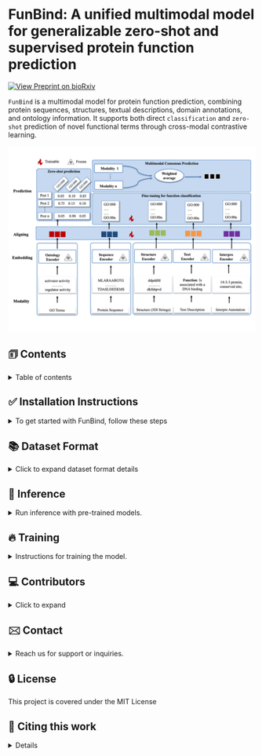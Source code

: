 # FunBind: A unified multimodal model for generalizable zero-shot and supervised protein function prediction
[![View Preprint on bioRxiv](https://img.shields.io/badge/Preprint-bioRxiv-b31b1b)](https://www.biorxiv.org/content/10.1101/2025.05.09.653226v1#:~:text=Here,%20we%20present%20FunBind,%20a%20multimodal%20AI%20model,enhance%20prediction%20accuracy%20and%20infer%20previously%20unseen%20functions.)



`FunBind` is a multimodal model for protein function prediction, combining protein sequences, structures, textual descriptions, domain annotations, and ontology information.
It supports both direct `classification` and `zero-shot` prediction of novel functional terms through cross-modal contrastive learning.

![Method overview ](models/model.png)


## &#128458; Contents
<details>
<summary>Table of contents</summary>


- [Installation Instructions](#&#9881;-installation-instructions)
- [Dataset Format](#&#128218;-dataset-format)
    - [Sequence Data](#&#129516;-sequence-data)
    - [Structure Data](#&#129521;-structure-data)
    - [Text Data](#&#128221;-text-data)
    - [InterPro Data](#&#129513;-interpro-data)
    - [Ontology Data](#&#129504;-ontology-data)
- [Inference](#&#128640-inference)
    - [Zero-shot Inference](#zero-shot-inference)
    - [Classification](#supervised-classification)
- [Training](#&#128293;-training)
    - [Self-supervised Pretraining](#self-supervised-pretraining)
    - [Supervised Function Classification via Fine-Tuning](#supervised-function-classification-via-fine-tuning)
    - [Reproducing Experiments](#experiments-conducted)
- [Contributors](#&#128187;-contributors)
- [Contact](#&#128386;-contact)
- [License](#&#128274;-license)
- [Citing this work](#&#128214;-citing-this-work)

</details>


## ✅ Installation Instructions
<details>
<summary>To get started with FunBind, follow these steps</summary>

1. Clone the Repository
```
git clone https://github.com/jianlin-cheng/FunBind.git
cd FunBind
```

2. Download checkpoints (~ 16GB total):
<!-- 
   wget url-for-data
   downloaded-data
-->
```
https://calla.rnet.missouri.edu/rnaminer/funbinddata/DATA/saved_models/
```

3. Set Up the Conda Environment:
```bash
conda env create -f FunBind.yml
conda activate FunBind
```
</details>


## &#128218; Dataset Format

<details>
<summary>Click to expand dataset format details</summary>

---

### &#129516; Sequence Data  
Sequences should be provided in **FASTA** format.  
**Example:** [`examples/sequence.fasta`](examples/sequence.fasta)

---

### &#129521; Structure Data  
Structure data can be obtained from **AlphaFold** and converted into **3Di sequences** using  
[**ProstT5 – How to derive 3Di sequences from structures**](https://github.com/mheinzinger/ProstT5?tab=readme-ov-file#-how-to-derive-3di-sequences-from-structures).  
The resulting **3Di FASTA** file can then be used as input to **FunBind**.  
**Example:** [`examples/structure.fasta`](examples/structure.fasta)

---

### &#128221; Text Data  
Text descriptions should follow the **[UniProt Flat Text format](http://web.expasy.org/docs/userman.html)**.  
You can download data using the [**UniProt ID Mapping Tool**](https://www.uniprot.org/id-mapping).  
**Example:** [`examples/text.txt`](examples/text.txt)

---

### &#129513; InterPro Data  
InterPro domain annotations can be generated using **[InterProScan](https://www.ebi.ac.uk/interpro/download/)**.  
**Example:** [`examples/text.txt`](examples/text.txt)

---

### &#129504; Ontology Data  
Ontology annotations (e.g., Gene Ontology terms) should be provided in a simple text format, where each line contains a **GO ID**.
**Example:** [`examples/text.txt`](examples/ontology.txt)

---

</details>


## &#128640; Inference
<details>
<summary>Run inference with pre-trained models.</summary>


### Zero-shot Inference

```bash
    python zeroshot_inference.py [-h] \
        --input-path INPUT_PATH \
        --modality {Sequence,Structure,Text,Interpro} \
        --ontology-path ONTOLOGY_PATH \
        --go-graph GO_GRAPH \
        --model-checkpoint MODEL_CHECKPOINT \
        [--batch BATCH] \
        [--topk TOPK] \
        [--device DEVICE]
```

####  Example:

To run zero-shot inference using Text modality on the sample data in the examples/ directory:

```bash
python zeroshot_inference.py \
    --model-checkpoint /path/to/funbind_checkpoint.pth \
    --input-path examples/text.txt \
    --modality Text \
    --ontology-path examples/ontology.txt \
    --go-graph examples/go-basic.obo
```

This will give you the output
```python
Predictions for protein: Q64565
Top 1 term: ('GO:0170035',), Score: 85.83%
Top 2 term: ('GO:0170033',), Score: 13.29%
Top 3 term: ('GO:1902674',), Score: 0.34%
-----------------------------
Predictions for protein: A8BPK8
Top 1 term: ('GO:1905504',), Score: 87.74%
Top 2 term: ('GO:0097561',), Score: 5.90%
Top 3 term: ('GO:0097560',), Score: 5.66%
-----------------------------
Predictions for protein: Q12198
Top 1 term: ('GO:0170043',), Score: 63.78%
Top 2 term: ('GO:0170033',), Score: 20.56%
Top 3 term: ('GO:0170041',), Score: 9.86%
-----------------------------
Predictions for protein: P18335
Top 1 term: ('GO:0170038',), Score: 95.72%
Top 2 term: ('GO:0170035',), Score: 3.15%
Top 3 term: ('GO:0170039',), Score: 1.13%
-----------------------------
```


### Supervised Classification

```bash
python train.py --epochs [Number_epoch] --folder [intermediate_folder]
```

</details>

## &#128293; Training

<details>
<summary>Instructions for training the model.</summary>

You can download the preprocessed training and validation data, as well as the data for experiments from (~36 GB total):
```
https://calla.rnet.missouri.edu/rnaminer/funbinddata
```

### Self-supervised Pretraining

1. To Train the model use the script:
```bash
python pretraining.py
```

### Supervised Function Classification via Fine-

1. To Train the model use the script:
```bash
python training.py
```


2. Evaluation command used: see 
see [cafa evaluator](https://github.com/BioComputingUP/CAFA-evaluator)
```bash
cafaeval obo-file-path predictions-path groundtruth-file -out_dir output-path -ia information-acretion-file -prop fill -norm cafa -th_step 0.001 -max_terms 500
```


</details>



## &#128187; Contributors
<details>
<summary>Click to expand</summary>

<p align="left">
  <a href="https://github.com/frimpz">
    <img src="https://github.com/frimpz.png" width="50" height="50" style="border-radius: 50%;" />
  </a>
  &nbsp;  &nbsp;  &nbsp;   &nbsp;  &nbsp;
  <a href="https://github.com/yw7bh">
    <img src="https://github.com/yw7bh.png" width="50" height="50" style="border-radius: 50%;" />
  </a>
  &nbsp;  &nbsp;  &nbsp;   &nbsp;  &nbsp;
  <a href="https://github.com/jianlin-cheng">
    <img src="https://github.com/jianlin-cheng.png" width="50" height="50" style="border-radius: 50%;" />
  </a>
</p>

<p align="left">
  <a href="https://github.com/frimpz">@frimpz</a>
  &nbsp;  &nbsp;  &nbsp;   &nbsp;  &nbsp;
  <a href="https://github.com/yw7bh">@yw7bh</a>
  &nbsp;  &nbsp;  &nbsp;   &nbsp;  &nbsp;
  <a href="https://github.com/jianlin-cheng">@jianlin-cheng</a>
</p>
</details>


## &#128386; Contact
<details>
<summary>Reach us for support or inquiries.</summary>

```

Jianlin (Jack) Cheng, PhD, AAAS Fellow
Curators' Distinguished Professor
William and Nancy Thompson Distinguished Professor
Department of Electrical Engineering and Computer Science
University of Missouri
Columbia, MO 65211, USA
Email: chengji@missouri.edu

```

</details>

## &#128274; License
This project is covered under the MIT License

## &#128214; Citing this work
<details>
Boadu, F., Wang, Y., Cheng, J. A unified multimodal model for generalizable zero-shot and supervised protein function prediction. Submitted. 
</details>